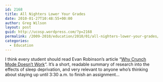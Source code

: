 ```yaml
---
id: 2168
title: All Nighters Lower Your Grades
date: 2010-01-27T10:48:55+00:00
author: Greg Wilson
layout: post
guid: http://ucosp.wordpress.com/?p=2168
permalink: /2009-2010/education/2010/01/all-nighters-lower-your-grades/
categories:
  - Education
---
```

I think every student should read Evan Robinson&#8217;s article &#8220;[Why Crunch Mode Doesn&#8217;t Work](http://www.igda.org/why-crunch-modes-doesnt-work-six-lessons)&#8220;. It&#8217;s a short, readable summary of research into the effects of sleep deprivation, and very relevant to anyone who&#8217;s thinking about staying up until 3:30 a.m. to finish an assignment&#8230;